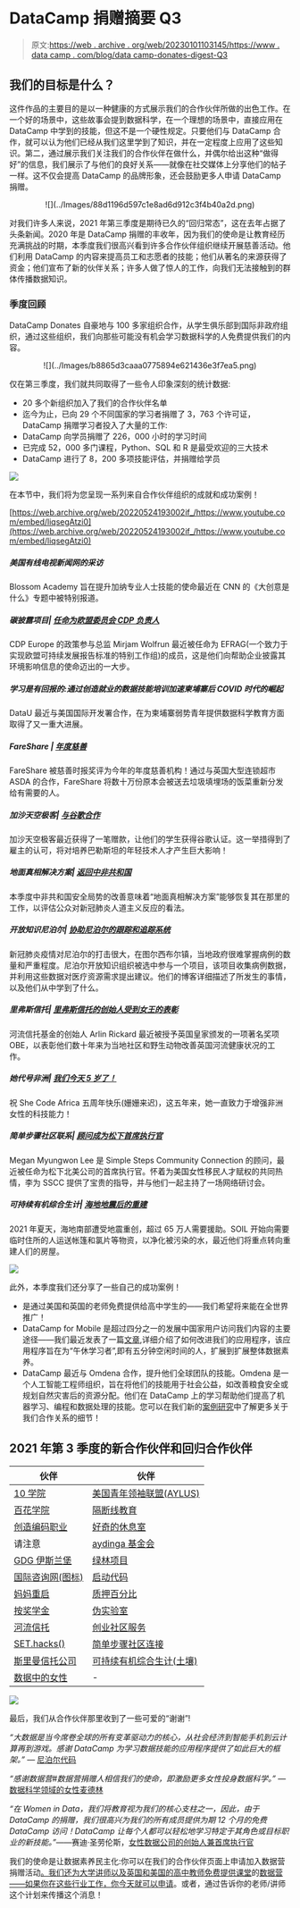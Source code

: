 # DataCamp 捐赠摘要 Q3

> 原文:[https://web . archive . org/web/20230101103145/https://www . data camp . com/blog/data camp-donates-digest-Q3](https://web.archive.org/web/20230101103145/https://www.datacamp.com/blog/datacamp-donates-digest-q3)

## 我们的目标是什么？

这件作品的主要目的是以一种健康的方式展示我们的合作伙伴所做的出色工作。在一个好的场景中，这些故事会提到数据科学，在一个理想的场景中，直接应用在 DataCamp 中学到的技能，但这不是一个硬性规定。只要他们与 DataCamp 合作，就可以认为他们已经从我们这里学到了知识，并在一定程度上应用了这些知识。第二，通过展示我们关注我们的合作伙伴在做什么，并偶尔给出这种“做得好”的信息，我们展示了与他们的良好关系——就像在社交媒体上分享他们的帖子一样。这不仅会提高 DataCamp 的品牌形象，还会鼓励更多人申请 DataCamp 捐赠。

<center>![](../Images/88d1196d597c1e8ad6d912c3f4b40a2d.png)</center>

对我们许多人来说，2021 年第三季度是期待已久的“回归常态”，这在去年占据了头条新闻。2020 年是 DataCamp 捐赠的丰收年，因为我们的使命是让教育经历充满挑战的时期，本季度我们很高兴看到许多合作伙伴组织继续开展慈善活动。他们利用 DataCamp 的内容来提高员工和志愿者的技能；他们从著名的来源获得了资金；他们宣布了新的伙伴关系；许多人做了惊人的工作，向我们无法接触到的群体传播数据知识。

### 季度回顾

DataCamp Donates 自豪地与 100 多家组织合作，从学生俱乐部到国际非政府组织，通过这些组织，我们向那些可能没有机会学习数据科学的人免费提供我们的内容。

<center>![](../Images/b8865d3caaa0775894e621436e3f7ea5.png)</center>

仅在第三季度，我们就共同取得了一些令人印象深刻的统计数据:

*   20 多个新组织加入了我们的合作伙伴名单
*   迄今为止，已向 29 个不同国家的学习者捐赠了 3，763 个许可证，DataCamp 捐赠学习者投入了大量的工作:
*   DataCamp 向学员捐赠了 226，000 小时的学习时间
*   已完成 52，000 多门课程，Python、SQL 和 R 是最受欢迎的三大技术
*   DataCamp 进行了 8，200 多项技能评估，并捐赠给学员

![](../Images/32f381715ad4eb4a0b4da28db56c05b3.png)

在本节中，我们将为您呈现一系列来自合作伙伴组织的成就和成功案例！

[https://web.archive.org/web/20220524193002if_/https://www.youtube.com/embed/liqsegAtzi0](https://web.archive.org/web/20220524193002if_/https://www.youtube.com/embed/liqsegAtzi0)

##### 美国有线电视新闻网的采访

Blossom Academy 旨在提升加纳专业人士技能的使命最近在 CNN 的《大创意是什么》专题中被特别报道。

##### 碳披露项目| [任命为欧盟委员会 CDP 负责人](https://web.archive.org/web/20220524193002/https://www.cdp.net/en/articles/governments/mirjam-wolfrum-efrag-european-sustainability-reporting-standards)

CDP Europe 的政策参与总监 Mirjam Wolfrun 最近被任命为 EFRAG(一个致力于实现欧盟可持续发展报告标准的特别工作组)的成员，这是他们向帮助企业披露其环境影响信息的使命迈出的一大步。

##### 学习是有回报的:通过创造就业的数据技能培训加速柬埔寨后 COVID 时代的崛起

DataU 最近与美国国际开发署合作，在为柬埔寨弱势青年提供数据科学教育方面取得了又一重大进展。

##### FareShare | [年度慈善](https://web.archive.org/web/20220524193002/https://www.linkedin.com/posts/fareshareuk_charity-of-the-year-fareshare-has-been-named-activity-6842040477047377920-J-8b)

FareShare 被慈善时报奖评为今年的年度慈善机构！通过与英国大型连锁超市 ASDA 的合作，FareShare 将数十万份原本会被送去垃圾填埋场的饭菜重新分发给有需要的人。

##### 加沙天空极客| [与谷歌合作](https://web.archive.org/web/20220524193002/https://www.linkedin.com/posts/gaza-sky-geeks_%D8%B3%D8%B9%D9%8A%D8%AF%D9%88%D9%86-%D8%AC%D8%AF%D8%A7-%D8%A8%D8%A7%D9%84%D8%A5%D8%B9%D9%84%D8%A7%D9%86-%D8%A7%D9%84%D9%8A%D9%88%D9%85-%D8%B9%D9%86-%D8%AA%D9%82%D8%AF%D9%8A%D9%85-%D9%85%D8%A7-%D9%8A%D8%B2%D9%8A%D8%AF-activity-6835553310238408704-oQzf)

加沙天空极客最近获得了一笔赠款，让他们的学生获得谷歌认证。这一举措得到了雇主的认可，将对培养巴勒斯坦的年轻技术人才产生巨大影响！

##### 地面真相解决方案| [返回中非共和国](https://web.archive.org/web/20220524193002/https://groundtruthsolutions.org/where-we-work/country/?sel=Central-African%20Republic&fbclid=IwAR2AuA_0OGY9pUcKUvuauACrdEgz8AtvuRFGCe6n4FEw-ejvgOKQe_PAoL0)

本季度中非共和国安全局势的改善意味着“地面真相解决方案”能够恢复其在那里的工作，以评估公众对新冠肺炎人道主义反应的看法。

##### 开放知识尼泊尔| [协助尼泊尔的跟踪和追踪系统](https://web.archive.org/web/20220524193002/http://oknp.org/2021/09/05/wrapping-up-youth-in-covid-response-project-tulsipur/)

新冠肺炎疫情对尼泊尔的打击很大，在图尔西布尔镇，当地政府很难掌握病例的数量和严重程度。尼泊尔开放知识组织被选中参与一个项目，该项目收集病例数据，并利用这些数据对医疗资源需求提出建议。他们的博客详细描述了所发生的事情，以及他们从中学到了什么。

##### 里弗斯信托| [里弗斯信托的创始人受到女王的表彰](https://web.archive.org/web/20220524193002/https://www.theriverstrust.org/about-us/news/founder-of-rivers-trust-movement-honoured-by-the-queen)

河流信托基金的创始人 Arlin Rickard 最近被授予英国皇家颁发的一项著名奖项 OBE，以表彰他们数十年来为当地社区和野生动物改善英国河流健康状况的工作。

##### 她代号非洲| [我们今天 5 岁了！](https://web.archive.org/web/20220524193002/https://www.linkedin.com/posts/she-code-africa_scaat5-women-womenintech-activity-6843099634831790081-lRGj)

祝 She Code Africa 五周年快乐(姗姗来迟)，这五年来，她一直致力于增强非洲女性的科技能力！

##### 简单步骤社区联系| [顾问成为松下首席执行官](https://web.archive.org/web/20220524193002/https://www.linkedin.com/posts/simplestepscc_femaleleadership-authenticleadership-immigrantwomen-activity-6839295875362254848-F5YV)

Megan Myungwon Lee 是 Simple Steps Community Connection 的顾问，最近被任命为松下北美公司的首席执行官。怀着为美国女性移民人才赋权的共同热情，李为 SSCC 提供了宝贵的指导，并与他们一起主持了一场网络研讨会。

##### 可持续有机综合生计| [海地地震后的重建](https://web.archive.org/web/20220524193002/https://www.oursoil.org/september-2021-newsletter-from-response-to-reconstruction/)

2021 年夏天，海地南部遭受地震重创，超过 65 万人需要援助。SOIL 开始向需要临时住所的人运送帐篷和氯片等物资，以净化被污染的水，最近他们将重点转向重建人们的房屋。

![](../Images/996f1db270e3218d5b699c7d3e3834fd.png)

此外，本季度我们还分享了一些自己的成功案例！

*   是通过美国和英国的老师免费提供给高中学生的——我们希望将来能在全世界推广！
*   DataCamp for Mobile 是超过四分之一的发展中国家用户访问我们内容的主要途径——我们最近发表了一篇[文章](https://web.archive.org/web/20220524193002/https://www.datacamp.com/community/blog/a-cellular-story),详细介绍了如何改进我们的应用程序，该应用程序旨在为“午休学习者”,即有五分钟空闲时间的人，扩展到扩展整体数据素养。
*   DataCamp 最近与 Omdena 合作，提升他们全球团队的技能。Omdena 是一个人工智能工程师组织，旨在将他们的技能用于社会公益，如改善粮食安全或规划自然灾害后的资源分配。他们在 DataCamp 上的学习帮助他们提高了机器学习、编程和数据处理的技能。您可以在我们新的[案例研究](https://web.archive.org/web/20220524193002/https://www.datacamp.com/resources/case-studies/omdena-training-case-study)中了解更多关于我们合作关系的细节！

## 2021 年第 3 季度的新合作伙伴和回归合作伙伴

| 伙伴 | 伙伴 |
| --- | --- |
| [10 学院](https://web.archive.org/web/20220524193002/https://www.10academy.org/) | [美国青年领袖联盟(AYLUS)](https://web.archive.org/web/20220524193002/https://aylus.org/) |
| [百花学院](https://web.archive.org/web/20220524193002/https://www.blossomacademy.co/) | [隔断线教育](https://web.archive.org/web/20220524193002/https://breakline.org/) |
| [创造编码职业](https://web.archive.org/web/20220524193002/https://cccareers.org/) | [好奇的休息室](https://web.archive.org/web/20220524193002/http://www.thecuriouslounge.co.uk/) |
| 请注意 | [aydinga 基金会](https://web.archive.org/web/20220524193002/https://ayudinga.org/) |
| [GDG 伊斯兰堡](https://web.archive.org/web/20220524193002/https://gdg.community.dev/gdg-islamabad/) | [绿林项目](https://web.archive.org/web/20220524193002/http://greenwoodproject.org/) |
| [国际咨询网(图标)](https://web.archive.org/web/20220524193002/http://www.internationalconsultingnetwork.org/) | [启动代码](https://web.archive.org/web/20220524193002/https://www.launchcode.org/) |
| [妈妈重启](https://web.archive.org/web/20220524193002/https://www.momrelaunch.com/) | [质押百分比](https://web.archive.org/web/20220524193002/https://www.percentpledge.org/) |
| [按奖学金](https://web.archive.org/web/20220524193002/https://perscholas.org/) | [伪实验室](https://web.archive.org/web/20220524193002/https://pseudo-lab.com/c42db6652c1b45c3ba4bfe157c70cf09) |
| [河流信托](https://web.archive.org/web/20220524193002/https://www.theriverstrust.org/) | [创业社区服务](https://web.archive.org/web/20220524193002/https://venturecs.org/) |
| [SET.hacks()](https://web.archive.org/web/20220524193002/https://www.sethacks.ca/) | [简单步骤社区连接](https://web.archive.org/web/20220524193002/https://www.simplestepscc.org/) |
| [斯里曼信托公司](https://web.archive.org/web/20220524193002/https://www.srimaantrust.com/) | [可持续有机综合生计(土壤)](https://web.archive.org/web/20220524193002/https://www.oursoil.org/) |
| [数据中的女性](https://web.archive.org/web/20220524193002/https://www.womenindata.org/) | - |

![](../Images/1052943475b8e4624cd38773086007e4.png)

最后，我们从合作伙伴那里收到了一些可爱的“谢谢”!

*“大数据是当今席卷全球的所有变革驱动力的核心，从社会经济到智能手机到云计算再到游戏。感谢 DataCamp 为学习数据技能的应用程序提供了如此巨大的框架。”* — [尼泊尔代码](https://web.archive.org/web/20220524193002/https://www.facebook.com/watch/?v=199928715416036)

*“感谢数据营#数据营捐赠人相信我们的使命，即激励更多女性投身数据科学。”* — [数据科学领域的女性麦德林](https://web.archive.org/web/20220524193002/https://www.facebook.com/166958610577901/posts/903245636949191)

*“在 Women in Data，我们将教育视为我们的核心支柱之一，因此，由于 DataCamp 的捐赠，我们很高兴为我们的所有成员提供为期 12 个月的免费 DataCamp 访问！DataCamp 让每个人都可以轻松地学习特定于其角色或目标职业的新技能。”*——赛迪·圣劳伦斯，[女性数据公司的创始人兼首席执行官](https://web.archive.org/web/20220524193002/https://www.womenindata.org/)

我们的使命是让数据素养民主化:你可以在我们的合作伙伴页面上申请加入数据营捐赠活动[。我们还为大学讲师以及英国和美国的高中教师免费提供课堂](https://web.archive.org/web/20220524193002/https://www.datacamp.com/donates/apply)的[数据营——如果你在这些行业工作，你今天就可以申请](https://web.archive.org/web/20220524193002/https://www.datacamp.com/groups/classrooms)。或者，通过告诉你的老师/讲师这个计划来传播这个消息！